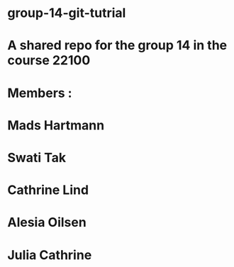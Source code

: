 # group-14-git-tutrial
# A shared repo for the group 14 in the course 22100 
# Members : 
# Mads Hartmann
# Swati Tak
# Cathrine Lind
# Alesia Oilsen
# Julia Cathrine 